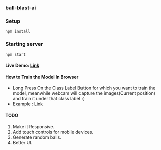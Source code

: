 ### ball-blast-ai


### Setup
```
npm install
```

### Starting server
```
npm start
```
#### Live Demo: [Link](https://asto7.github.io/ball-blast-ai/)

#### How to Train the Model In Browser
- Long Press On the Class Label Button for which you want to train the model, meanwhile webcam will capture the images(Current position) and train it under that class label :)
- Example : [Link](https://user-images.githubusercontent.com/49583145/110783465-7da71180-828e-11eb-967d-66375e890c7c.mp4)
 
#### TODO
1. Make it Responsive.
2. Add touch controls for mobile devices.
3. Generate random balls.
4. Better UI.
